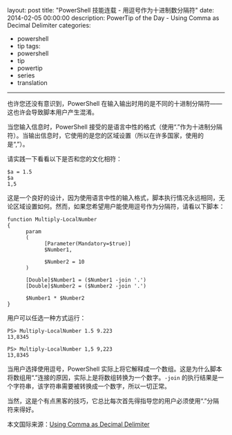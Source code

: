 ﻿layout: post
title: "PowerShell 技能连载 - 用逗号作为十进制数分隔符"
date: 2014-02-05 00:00:00
description: PowerTip of the Day - Using Comma as Decimal Delimiter
categories:
- powershell
- tip
tags:
- powershell
- tip
- powertip
- series
- translation
---
也许您还没有意识到，PowerShell 在输入输出时用的是不同的十进制分隔符——这也许会导致脚本用户产生混淆。

当您输入信息时，PowerShell 接受的是语言中性的格式（使用“.”作为十进制分隔符）。当输出信息时，它使用的是您的区域设置（所以在许多国家，使用的是“,”）。

请实践一下看看以下是否和您的文化相符：

	$a = 1.5
	$a
	1,5

这是一个良好的设计，因为使用语言中性的输入格式，脚本执行情况永远相同，无论区域设置如何。然而，如果您希望用户能使用逗号作为分隔符，请看以下脚本：

	function Multiply-LocalNumber
	{
	      param
	      (
	            [Parameter(Mandatory=$true)]
	            $Number1,
	
	            $Number2 = 10
	      )
	
	      [Double]$Number1 = ($Number1 -join '.')
	      [Double]$Number2 = ($Number2 -join '.')
	
	      $Number1 * $Number2
	}

用户可以任选一种方式运行：

	PS> Multiply-LocalNumber 1.5 9.223
	13,8345
	
	PS> Multiply-LocalNumber 1,5 9,223
	13,8345

当用户选择使用逗号，PowerShell 实际上将它解释成一个数组。这是为什么脚本将数组用“.”连接的原因，实际上是将数组转换为一个数字。`-join` 的执行结果是一个字符串，该字符串需要被转换成一个数字，所以一切正常。

当然，这是个有点黑客的技巧，它总比每次首先得指导您的用户必须使用“.”分隔符来得好。

<!--more-->
本文国际来源：[Using Comma as Decimal Delimiter](http://powershell.com/cs/blogs/tips/archive/2014/02/05/using-comma-as-decimal-delimiter.aspx)
